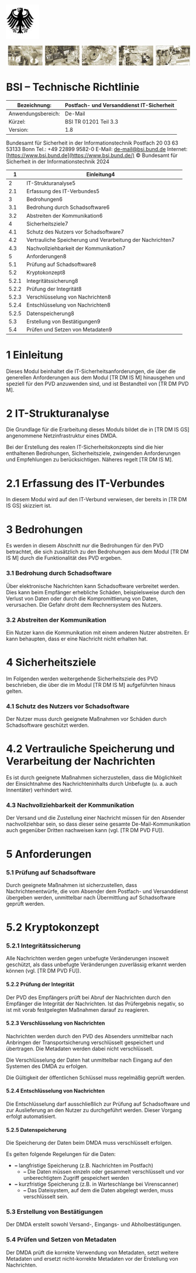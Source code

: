 ![](_page_0_Picture_0.jpeg)

![](_page_0_Picture_2.jpeg)

# BSI – Technische Richtlinie

| Bezeichnung:       | Postfach- und Versanddienst IT-Sicherheit |
|--------------------|-------------------------------------------|
| Anwendungsbereich: | De-Mail                                   |
| Kürzel:            | BSI TR 01201 Teil 3.3                     |
| Version:           | 1.8                                       |

Bundesamt für Sicherheit in der Informationstechnik Postfach 20 03 63 53133 Bonn Tel.: +49 22899 9582-0 E-Mail: [de-mail@bsi.bund.de](mailto:de-mail@bsi.bund.de) Internet: [https://www.bsi.bund.de](https://www.bsi.bund.de/) © Bundesamt für Sicherheit in der Informationstechnik 2024

| 1     | Einleitung4                                                |  |
|-------|------------------------------------------------------------|--|
| 2     | IT-Strukturanalyse5                                        |  |
| 2.1   | Erfassung des IT-Verbundes5                                |  |
| 3     | Bedrohungen6                                               |  |
| 3.1   | Bedrohung durch Schadsoftware6                             |  |
| 3.2   | Abstreiten der Kommunikation6                              |  |
| 4     | Sicherheitsziele7                                          |  |
| 4.1   | Schutz des Nutzers vor Schadsoftware7                      |  |
| 4.2   | Vertrauliche Speicherung und Verarbeitung der Nachrichten7 |  |
| 4.3   | Nachvollziehbarkeit der Kommunikation7                     |  |
| 5     | Anforderungen8                                             |  |
| 5.1   | Prüfung auf Schadsoftware8                                 |  |
| 5.2   | Kryptokonzept8                                             |  |
| 5.2.1 | Integritätssicherung8                                      |  |
| 5.2.2 | Prüfung der Integrität8                                    |  |
| 5.2.3 | Verschlüsselung von Nachrichten8                           |  |
| 5.2.4 | Entschlüsselung von Nachrichten8                           |  |
| 5.2.5 | Datenspeicherung8                                          |  |
| 5.3   | Erstellung von Bestätigungen9                              |  |
| 5.4   | Prüfen und Setzen von Metadaten9                           |  |

# <span id="page-3-0"></span>**1 Einleitung**

Dieses Modul beinhaltet die IT-Sicherheitsanforderungen, die über die generellen Anforderungen aus dem Modul [TR DM IS M] hinausgehen und speziell für den PVD anzuwenden sind, und ist Bestandteil von [TR DM PVD M].

# <span id="page-4-0"></span>**2 IT-Strukturanalyse**

Die Grundlage für die Erarbeitung dieses Moduls bildet die in [TR DM IS GS] angenommene Netzinfrastruktur eines DMDA.

Bei der Erstellung des realen IT-Sicherheitskonzepts sind die hier enthaltenen Bedrohungen, Sicherheitsziele, zwingenden Anforderungen und Empfehlungen zu berücksichtigen. Näheres regelt [TR DM IS M].

# **2.1 Erfassung des IT-Verbundes**

In diesem Modul wird auf den IT-Verbund verwiesen, der bereits in [TR DM IS GS] skizziert ist.

# <span id="page-5-0"></span>**3 Bedrohungen**

Es werden in diesem Abschnitt nur die Bedrohungen für den PVD betrachtet, die sich zusätzlich zu den Bedrohungen aus dem Modul [TR DM IS M] durch die Funktionalität des PVD ergeben.

### **3.1 Bedrohung durch Schadsoftware**

Über elektronische Nachrichten kann Schadsoftware verbreitet werden. Dies kann beim Empfänger erhebliche Schäden, beispielsweise durch den Verlust von Daten oder durch die Kompromittierung von Daten, verursachen. Die Gefahr droht dem Rechnersystem des Nutzers.

### **3.2 Abstreiten der Kommunikation**

Ein Nutzer kann die Kommunikation mit einem anderen Nutzer abstreiten. Er kann behaupten, dass er eine Nachricht nicht erhalten hat.

# <span id="page-6-0"></span>**4 Sicherheitsziele**

Im Folgenden werden weitergehende Sicherheitsziele des PVD beschrieben, die über die im Modul [TR DM IS M] aufgeführten hinaus gelten.

### **4.1 Schutz des Nutzers vor Schadsoftware**

Der Nutzer muss durch geeignete Maßnahmen vor Schäden durch Schadsoftware geschützt werden.

# **4.2 Vertrauliche Speicherung und Verarbeitung der Nachrichten**

Es ist durch geeignete Maßnahmen sicherzustellen, dass die Möglichkeit der Einsichtnahme des Nachrichteninhalts durch Unbefugte (u. a. auch Innentäter) verhindert wird.

### **4.3 Nachvollziehbarkeit der Kommunikation**

Der Versand und die Zustellung einer Nachricht müssen für den Absender nachvollziehbar sein, so dass dieser seine gesamte De-Mail-Kommunikation auch gegenüber Dritten nachweisen kann (vgl. [TR DM PVD FU]).

# <span id="page-7-0"></span>**5 Anforderungen**

### **5.1 Prüfung auf Schadsoftware**

Durch geeignete Maßnahmen ist sicherzustellen, dass Nachrichtenentwürfe, die vom Absender dem Postfach- und Versanddienst übergeben werden, unmittelbar nach Übermittlung auf Schadsoftware geprüft werden.

# **5.2 Kryptokonzept**

### **5.2.1 Integritätssicherung**

Alle Nachrichten werden gegen unbefugte Veränderungen insoweit geschützt, als dass unbefugte Veränderungen zuverlässig erkannt werden können (vgl. [TR DM PVD FU]).

#### **5.2.2 Prüfung der Integrität**

Der PVD des Empfängers prüft bei Abruf der Nachrichten durch den Empfänger die Integrität der Nachrichten. Ist das Prüfergebnis negativ, so ist mit vorab festgelegten Maßnahmen darauf zu reagieren.

#### **5.2.3 Verschlüsselung von Nachrichten**

Nachrichten werden durch den PVD des Absenders unmittelbar nach Anbringen der Transportsicherung verschlüsselt gespeichert und übertragen. Die Metadaten werden dabei nicht verschlüsselt.

Die Verschlüsselung der Daten hat unmittelbar nach Eingang auf den Systemen des DMDA zu erfolgen.

Die Gültigkeit der öffentlichen Schlüssel muss regelmäßig geprüft werden.

#### **5.2.4 Entschlüsselung von Nachrichten**

Die Entschlüsselung darf ausschließlich zur Prüfung auf Schadsoftware und zur Auslieferung an den Nutzer zu durchgeführt werden. Dieser Vorgang erfolgt automatisiert.

#### **5.2.5 Datenspeicherung**

Die Speicherung der Daten beim DMDA muss verschlüsselt erfolgen.

Es gelten folgende Regelungen für die Daten:

- **–** langfristige Speicherung (z.B. Nachrichten im Postfach)
	- **–** Die Daten müssen einzeln oder gesammelt verschlüsselt und vor unberechtigtem Zugriff gespeichert werden
- **–** kurzfristige Speicherung (z.B. in Warteschlange bei Virenscanner)
	- **–** Das Dateisystem, auf dem die Daten abgelegt werden, muss verschlüsselt sein.

### **5.3 Erstellung von Bestätigungen**

Der DMDA erstellt sowohl Versand-, Eingangs- und Abholbestätigungen.

### **5.4 Prüfen und Setzen von Metadaten**

Der DMDA prüft die korrekte Verwendung von Metadaten, setzt weitere Metadaten und ersetzt nicht-korrekte Metadaten vor der Erstellung von Nachrichten.